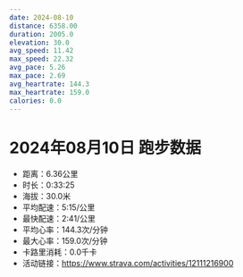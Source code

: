 ```yaml
---
date: 2024-08-10
distance: 6358.00
duration: 2005.0
elevation: 30.0
avg_speed: 11.42
max_speed: 22.32
avg_pace: 5.26
max_pace: 2.69
avg_heartrate: 144.3
max_heartrate: 159.0
calories: 0.0
---
```


# 2024年08月10日 跑步数据

- 距离：6.36公里
- 时长：0:33:25
- 海拔：30.0米
- 平均配速：5:15/公里
- 最快配速：2:41/公里
- 平均心率：144.3次/分钟
- 最大心率：159.0次/分钟
- 卡路里消耗：0.0千卡
- 活动链接：https://www.strava.com/activities/12111216900
